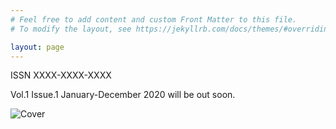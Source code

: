 ```yaml
---
# Feel free to add content and custom Front Matter to this file.
# To modify the layout, see https://jekyllrb.com/docs/themes/#overriding-theme-defaults

layout: page
---
```


ISSN XXXX-XXXX-XXXX

Vol.1 Issue.1 January-December 2020 will be out soon.

![Cover](images/cover.jpg)
